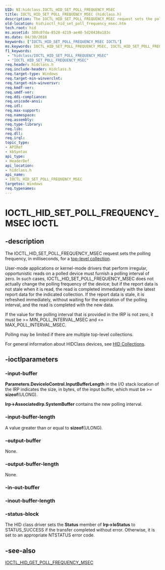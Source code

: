 ```yaml
---
UID: NI:hidclass.IOCTL_HID_SET_POLL_FREQUENCY_MSEC
title: IOCTL_HID_SET_POLL_FREQUENCY_MSEC (hidclass.h)
description: The IOCTL_HID_SET_POLL_FREQUENCY_MSEC request sets the polling frequency, in milliseconds, for a top-level collection.
old-location: hid\ioctl_hid_set_poll_frequency_msec.htm
tech.root: hid
ms.assetid: 308c07da-8528-4219-ae48-5d20438a183c
ms.date: 04/30/2018
keywords: ["IOCTL_HID_SET_POLL_FREQUENCY_MSEC IOCTL"]
ms.keywords: IOCTL_HID_SET_POLL_FREQUENCY_MSEC, IOCTL_HID_SET_POLL_FREQUENCY_MSEC control, IOCTL_HID_SET_POLL_FREQUENCY_MSEC control code [Human Input Devices], hid.ioctl_hid_set_poll_frequency_msec, hidclass/IOCTL_HID_SET_POLL_FREQUENCY_MSEC, hidioreq_6492a059-8c30-440f-ae98-95d071545408.xml
f1_keywords:
 - "hidclass/IOCTL_HID_SET_POLL_FREQUENCY_MSEC"
 - "IOCTL_HID_SET_POLL_FREQUENCY_MSEC"
req.header: hidclass.h
req.include-header: Hidclass.h
req.target-type: Windows
req.target-min-winverclnt: 
req.target-min-winversvr: 
req.kmdf-ver: 
req.umdf-ver: 
req.ddi-compliance: 
req.unicode-ansi: 
req.idl: 
req.max-support: 
req.namespace: 
req.assembly: 
req.type-library: 
req.lib: 
req.dll: 
req.irql: 
topic_type:
- APIRef
- kbSyntax
api_type:
- HeaderDef
api_location:
- hidclass.h
api_name:
- IOCTL_HID_SET_POLL_FREQUENCY_MSEC
targetos: Windows
req.typenames: 
---
```


# IOCTL_HID_SET_POLL_FREQUENCY_MSEC IOCTL


## -description


The IOCTL_HID_SET_POLL_FREQUENCY_MSEC request sets the polling frequency, in milliseconds, for a <a href="https://docs.microsoft.com/windows-hardware/drivers/hid/top-level-collections">top-level collection</a>. 

User-mode applications or kernel-mode drivers that perform irregular, opportunistic reads on a polled device must furnish a polling interval of zero. In such cases, IOCTL_HID_SET_POLL_FREQUENCY_MSEC does not actually change the polling frequency of the device; but if the report data is not stale when it is read, the read is completed immediately with the latest report data for the indicated collection. If the report data is stale, it is refreshed immediately, without waiting for the expiration of the polling interval, and the read is completed with the new data. 

If the value for the polling interval that is provided in the IRP is not zero, it must be >= MIN_POLL_INTERVAL_MSEC and <= MAX_POLL_INTERVAL_MSEC.

Polling may be limited if there are multiple top-level collections.

For general information about HIDClass devices, see <a href="https://docs.microsoft.com/windows-hardware/drivers/hid/hid-collections">HID Collections</a>. 


## -ioctlparameters




### -input-buffer

<b>Parameters.DeviceIoControl.InputBufferLength</b> in the I/O stack location of the IRP indicates the size, in bytes, of the input buffer, which must be >= <b>sizeof</b>(ULONG). 

<b>Irp->AssociatedIrp.SystemBuffer</b> contains the new polling interval. 


### -input-buffer-length

A value greater than or equal to  <b>sizeof</b>(ULONG).


### -output-buffer

None.


### -output-buffer-length

None.


### -in-out-buffer








### -inout-buffer-length








### -status-block

The HID class driver sets the <b>Status</b> member of <b>Irp->IoStatus</b> to STATUS_SUCCESS if the transfer completed without error. Otherwise, it is set to an appropriate NTSTATUS error code.


## -see-also




<a href="https://docs.microsoft.com/windows-hardware/drivers/ddi/hidclass/ni-hidclass-ioctl_hid_get_poll_frequency_msec">IOCTL_HID_GET_POLL_FREQUENCY_MSEC</a>
 

 

